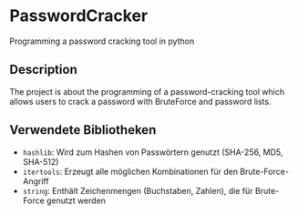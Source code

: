 # PasswordCracker
Programming a password cracking tool in python

## Description

The project is about the programming of a password-cracking tool which allows users to crack a password with BruteForce and password lists.

## Verwendete Bibliotheken
- `hashlib`: Wird zum Hashen von Passwörtern genutzt (SHA-256, MD5, SHA-512)
- `itertools`: Erzeugt alle möglichen Kombinationen für den Brute-Force-Angriff
- `string`: Enthält Zeichenmengen (Buchstaben, Zahlen), die für Brute-Force genutzt werden
